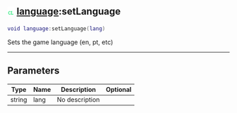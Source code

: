 ## ![client](.gitbook/assets/client.png) [language](./readme/language/README.md):setLanguage

```lua
void language:setLanguage(lang)
```

Sets the game language (en, pt, etc)

------
## Parameters

| Type   | Name | Description | Optional |
| ------ | ---- | ----------- | -------: |
| string | lang | No description |  |

